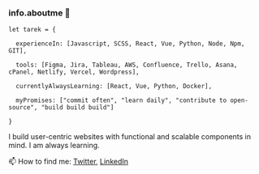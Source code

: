 ### info.aboutme 👋

```
let tarek = {
  
  experienceIn: [Javascript, SCSS, React, Vue, Python, Node, Npm, GIT],
  
  tools: [Figma, Jira, Tableau, AWS, Confluence, Trello, Asana, cPanel, Netlify, Vercel, Wordpress],
 
  currentlyAlwaysLearning: [React, Vue, Python, Docker],
    
  myPromises: ["commit often", "learn daily", "contribute to open-source", "build build build"]
  
}
```

I build user-centric websites with functional and scalable components in mind. I am always learning.

📫 How to find me: [Twitter](https://twitter.com/hamo2253), [LinkedIn](https://www.linkedin.com/in/tarekhamaoui/)


<!--
**hamo225/hamo225** is a ✨ _special_ ✨ repository because its `README.md` (this file) appears on your GitHub profile.

Here are some ideas to get you started:

- 🔭 I’m currently working on ...
- 🌱 I’m currently learning ...
- 👯 I’m looking to collaborate on ...
- 🤔 I’m looking for help with ...
- 💬 Ask me about ...
- 📫 How to reach me: ...
- 😄 Pronouns: ...
- ⚡ Fun fact: ...
-->
